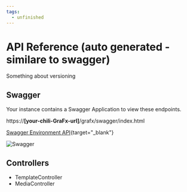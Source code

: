 ```yaml
---
tags:
  - unfinished
---
```


# API Reference (auto generated - similare to swagger)

Something about versioning

## Swagger

Your instance contains a Swagger Application to view these endpoints.

https://**[your-chili-GraFx-url]**/grafx/swagger/index.html

[Swagger Environment API](https://devchili.cpstaging.online/grafx/swagger/index.html){target="_blank"}

![Swagger](https://chilipublishdocs.imgix.net/GraFx_devcenter/swagger.png?w=830&q=80)


## Controllers

- TemplateController
- MediaController